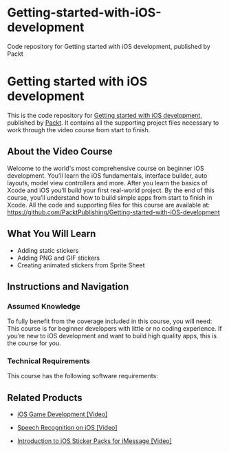 # Getting-started-with-iOS-development
Code repository for Getting started with iOS development, published by Packt
# Getting started with iOS development
This is the code repository for [Getting started with iOS development](https://www.packtpub.com/application-development/introduction-ios-sticker-packs-imessage-video?utm_source=github&utm_medium=repository&utm_campaign=9781789801996), published by [Packt](https://www.packtpub.com/?utm_source=github). It contains all the supporting project files necessary to work through the video course from start to finish.
## About the Video Course
Welcome to the world's most comprehensive course on beginner iOS development. You’ll learn the iOS fundamentals, interface builder, auto layouts, model view controllers and more.
After you learn the basics of Xcode and iOS you’ll build your first real-world project. By the end of this course, you’ll understand how to build simple apps from start to finish in Xcode.
All the code and supporting files for this course are available at: https://github.com/PacktPublishing/Getting-started-with-iOS-development

<H2>What You Will Learn</H2>
<DIV class=book-info-will-learn-text>
<UL>
<LI>Adding static stickers 
<LI>Adding PNG and GIF stickers 
<LI>Creating animated stickers from Sprite Sheet </LI></UL></DIV>

## Instructions and Navigation
### Assumed Knowledge
To fully benefit from the coverage included in this course, you will need:<br/>
This course is for beginner developers with little or no coding experience. If you’re new to iOS development and want to build high quality apps, this is the course for you.
### Technical Requirements
This course has the following software requirements:<br/>
   

## Related Products
* [iOS Game Development [Video]](https://www.packtpub.com/application-development/introduction-ios-sticker-packs-imessage-video?utm_source=github&utm_medium=repository&utm_campaign=9781789801996)

* [Speech Recognition on iOS [Video]](https://www.packtpub.com/application-development/introduction-ios-sticker-packs-imessage-video?utm_source=github&utm_medium=repository&utm_campaign=9781789801996)

* [Introduction to iOS Sticker Packs for iMessage [Video]](https://www.packtpub.com/application-development/introduction-ios-sticker-packs-imessage-video?utm_source=github&utm_medium=repository&utm_campaign=9781789801996)

